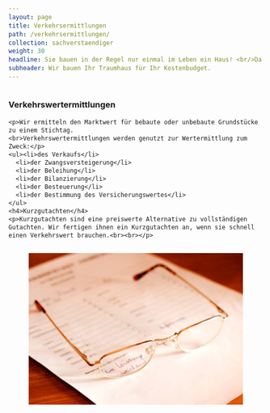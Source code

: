 ```yaml
---
layout: page
title: Verkehrsermittlungen
path: /verkehrsermittlungen/
collection: sachverstaendiger
weight: 30
headline: Sie bauen in der Regel nur einmal im Leben ein Haus! <br/>Da kann jeder Fehler zu viel sein.
subheader: Wir bauen Ihr Traumhaus für Ihr Kostenbudget.
---
```


<div class="content_box">

  <div class="column">
    <h3>Verkehrswertermittlungen</h3>

    <p>Wir ermitteln den Marktwert für bebaute oder unbebaute Grundstücke zu einem Stichtag.
    <br>Verkehrswertermittlungen werden genutzt zur Wertermittlung zum Zweck:</p>
    <ul><li>des Verkaufs</li>
      <li>der Zwangsversteigerung</li>
      <li>der Beleihung</li>
      <li>der Bilanzierung</li>
      <li>der Besteuerung</li>
      <li>der Bestimmung des Versicherungswertes</li>
    </ul>
    <h4>Kurzgutachten</h4>
    <p>Kurzgutachten sind eine preiswerte Alternative zu vollständigen Gutachten. Wir fertigen ihnen ein Kurzgutachten an, wenn sie schnell einen Verkehrswert brauchen.<br><br></p>
  </div>
  <figure class="column2">
    <img src="/assets//images/iStock_gutachten.jpg">
  </figure>
  <br class="clear">
</div>
